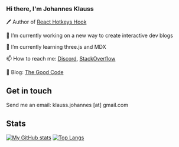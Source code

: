 ### Hi there, I'm Johannes Klauss

🖊️  Author of [React Hotkeys Hook](https://johannesklauss.github.io/react-hotkeys-hook/)

🔭  I’m currently working on a new way to create interactive dev blogs

🌱  I’m currently learning three.js and MDX

📫 How to reach me: [Discord](https://discord.com/users/320280347017478144), [StackOverflow](https://stackoverflow.com/users/735226/johannes-klau%c3%9f)

📖  Blog: [The Good Code](https://thegoodcode.com)

## Get in touch

Send me an email: klauss.johannes [at] gmail.com

## Stats

[![My GitHub stats](https://github-readme-stats.vercel.app/api?username=johannesklauss&count_private=true&show_icons=true&include_all_commits=true&theme=synthwave)](https://github.com/anuraghazra/github-readme-stats)
[![Top Langs](https://github-readme-stats.vercel.app/api/top-langs/?username=johannesklauss&layout=compact&theme=synthwave)](https://github.com/anuraghazra/github-readme-stats)
